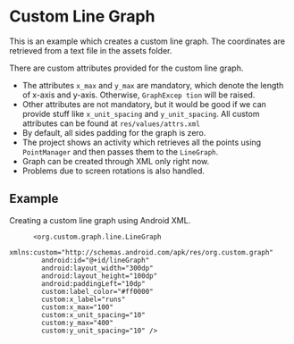 Custom Line Graph
=================

This is an example which creates a custom line graph. The coordinates are retrieved from a text file in the assets folder.
 
There are custom attributes provided for the custom line graph.
  - The attributes `x_max` and `y_max` are mandatory, which denote the length of x-axis and y-axis. Otherwise, `GraphExcep
    tion` will be raised. 
  - Other attributes are not mandatory, but it would be good if we can provide stuff like `x_unit_spacing` and `y_unit_spacing`. All custom attributes can be found at `res/values/attrs.xml`
  - By default, all sides padding for the graph is zero.
  - The project shows an activity which retrieves all the points using `PointManager` and then passes them to the 
    `LineGraph`.
  - Graph can be created through XML only right now.
  - Problems due to screen rotations is also handled.

Example
-------

Creating a custom line graph using Android XML.

```
      <org.custom.graph.line.LineGraph
        xmlns:custom="http://schemas.android.com/apk/res/org.custom.graph"
        android:id="@+id/lineGraph"
        android:layout_width="300dp"
        android:layout_height="100dp"
        android:paddingLeft="10dp"
        custom:label_color="#ff0000"
        custom:x_label="runs"
        custom:x_max="100"
        custom:x_unit_spacing="10"
        custom:y_max="400"
        custom:y_unit_spacing="10" />
```

